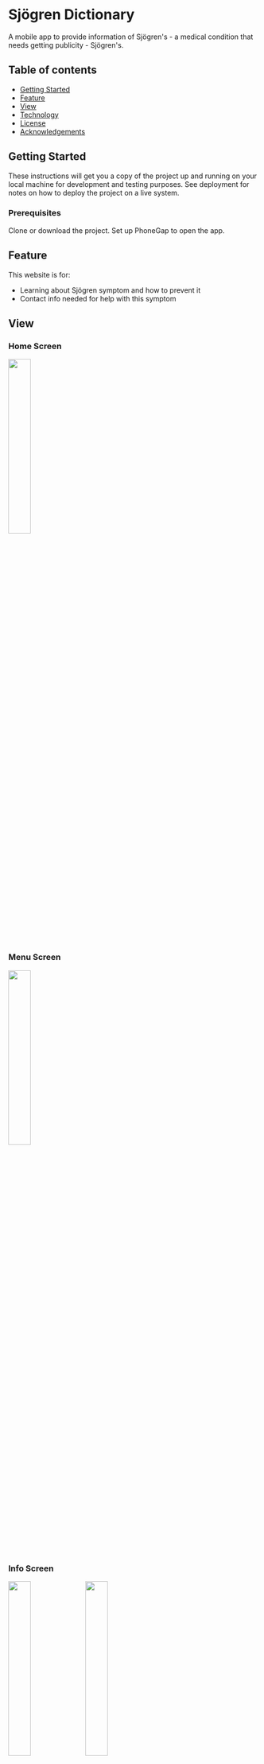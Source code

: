
# Sjögren Dictionary

A mobile app to provide information of Sjögren's - a medical condition that needs getting publicity - Sjögren's. 

## Table of contents
* [Getting Started](#getting-started)
* [Feature](#feature)
* [View](#view)
* [Technology](#technology)
* [License](#license)
* [Acknowledgements](#acknowledges)

## Getting Started

These instructions will get you a copy of the project up and running on your local machine for development and testing purposes. See deployment for notes on how to deploy the project on a live system.

### Prerequisites

Clone or download the project. Set up PhoneGap to open the app.

## Feature

This website is for:
* Learning about Sjögren symptom and how to prevent it
* Contact info needed for help with this symptom

## View
### Home Screen
<img src="https://github.com/nhicung/SjogrenDictionary/blob/master/screenshots/home.png" width="30%" height="30%"/>

### Menu Screen
<img src="https://github.com/nhicung/SjogrenDictionary/blob/master/screenshots/menu.png" width="30%" height="30%"/>

### Info Screen
<img src="https://github.com/nhicung/SjogrenDictionary/blob/master/screenshots/info.png" width="30%" height="30%"/> <img src="https://github.com/nhicung/SjogrenDictionary/blob/master/screenshots/symptoms.png" width="30%" height="30%"/>

## Technology

* Used HTML, CSS, JavaScript

## License

This project is licensed under the MIT License - see the [LICENSE](LICENSE) file for details

## Acknowledgments
* Contributors: Lingzhi Xi, Minh Le
* Instructor: Monica McGill
